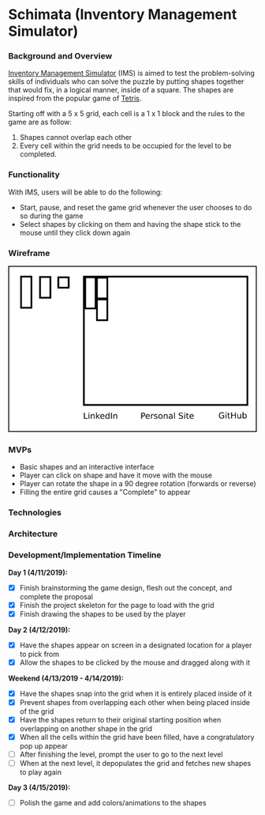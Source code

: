 # **Schimata (Inventory Management Simulator)**

### **Background and Overview**

[Inventory Management Simulator](https://yamithorn.github.io/) (IMS) is aimed to test the problem-solving skills of individuals who can solve the puzzle by putting shapes together that would fix, in a logical manner, inside of a square. The shapes are inspired from the popular game of [Tetris](https://en.wikipedia.org/wiki/Tetris).

Starting off with a 5 x 5 grid, each cell is a 1 x 1 block and the rules to the game are as follow:

  1) Shapes cannot overlap each other
  2) Every cell within the grid needs to be occupied for the level to be completed.

### **Functionality**

With IMS, users will be able to do the following:

* Start, pause, and reset the game grid whenever the user chooses to do so during the game
* Select shapes by clicking on them and having the shape stick to the mouse until they click down again

### **Wireframe**

![Wireframe](https://github.com/Yamithorn/Schimata/blob/master/images/Wireframe.png)

### **MVPs**

* Basic shapes and an interactive interface
* Player can click on shape and have it move with the mouse
* Player can rotate the shape in a 90 degree rotation (forwards or reverse)
* Filling the entire grid causes a "Complete" to appear

### **Technologies**

### **Architecture**

### **Development/Implementation Timeline**

**Day 1 (4/11/2019):**
- [X] Finish brainstorming the game design, flesh out the concept, and complete the proposal
- [X] Finish the project skeleton for the page to load with the grid
- [X] Finish drawing the shapes to be used by the player

**Day 2 (4/12/2019):**
- [X] Have the shapes appear on screen in a designated location for a player to pick from
- [X] Allow the shapes to be clicked by the mouse and dragged along with it

**Weekend (4/13/2019 - 4/14/2019):**
- [X] Have the shapes snap into the grid when it is entirely placed inside of it
- [X] Prevent shapes from overlapping each other when being placed inside of the grid
- [X] Have the shapes return to their original starting position when overlapping on another shape in the grid
- [X] When all the cells within the grid have been filled, have a congratulatory pop up appear
- [ ] After finishing the level, prompt the user to go to the next level
- [ ] When at the next level, it depopulates the grid and fetches new shapes to play again

**Day 3 (4/15/2019):**
- [ ] Polish the game and add colors/animations to the shapes

